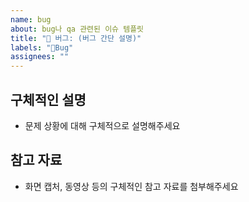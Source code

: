 ```yaml
---
name: bug
about: bug나 qa 관련된 이슈 템플릿
title: "🐛 버그: (버그 간단 설명)"
labels: "🐛Bug"
assignees: ""
---
```


## 구체적인 설명

- 문제 상황에 대해 구체적으로 설명해주세요

## 참고 자료

- 화면 캡처, 동영상 등의 구체적인 참고 자료를 첨부해주세요
